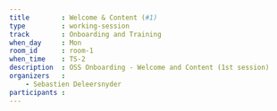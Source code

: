 ```yaml
---
title        : Welcome & Content (#1)
type         : working-session
track        : Onboarding and Training
when_day     : Mon
room_id      : room-1
when_time    : TS-2
description  : OSS Onboarding - Welcome and Content (1st session)
organizers   :
    - Sebastien Deleersnyder
participants :
---
```




